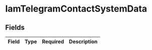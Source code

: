 # IamTelegramContactSystemData


## Fields

| Field       | Type        | Required    | Description |
| ----------- | ----------- | ----------- | ----------- |